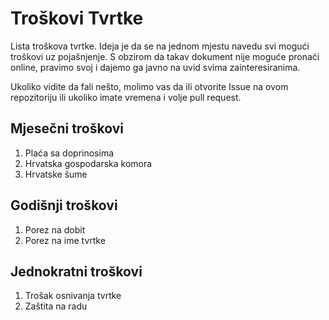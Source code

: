 # Troškovi Tvrtke
Lista troškova tvrtke. Ideja je da se na jednom mjestu navedu svi mogući troškovi uz pojašnjenje. S obzirom da takav dokument nije moguće pronaći online, pravimo svoj i dajemo ga javno na uvid svima zainteresiranima. 

Ukoliko vidite da fali nešto, molimo vas da ili otvorite Issue na ovom repozitoriju ili ukoliko imate vremena i volje pull request. 

## Mjesečni troškovi 
1. Plaća sa doprinosima
2. Hrvatska gospodarska komora 
3. Hrvatske šume 

## Godišnji troškovi 
1. Porez na dobit
2. Porez na ime tvrtke

## Jednokratni troškovi 
1. Trošak osnivanja tvrtke 
2. Zaštita na radu
